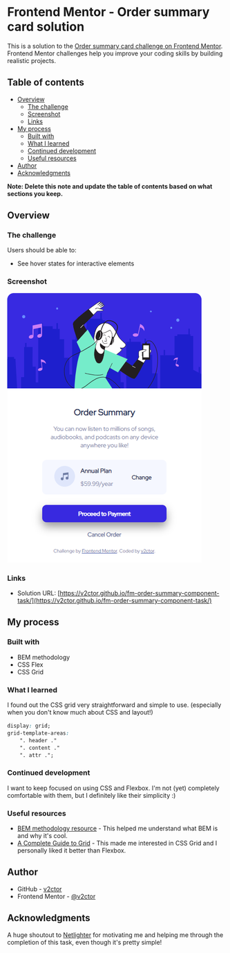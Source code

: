 # Frontend Mentor - Order summary card solution

This is a solution to the [Order summary card challenge on Frontend Mentor](https://www.frontendmentor.io/challenges/order-summary-component-QlPmajDUj). Frontend Mentor challenges help you improve your coding skills by building realistic projects. 

## Table of contents

- [Overview](#overview)
  - [The challenge](#the-challenge)
  - [Screenshot](#screenshot)
  - [Links](#links)
- [My process](#my-process)
  - [Built with](#built-with)
  - [What I learned](#what-i-learned)
  - [Continued development](#continued-development)
  - [Useful resources](#useful-resources)
- [Author](#author)
- [Acknowledgments](#acknowledgments)

**Note: Delete this note and update the table of contents based on what sections you keep.**

## Overview

### The challenge

Users should be able to:

- See hover states for interactive elements

### Screenshot

![](./screenshot.png)

### Links

- Solution URL: [https://v2ctor.github.io/fm-order-summary-component-task/](https://v2ctor.github.io/fm-order-summary-component-task/)

## My process

### Built with

- BEM methodology
- CSS Flex
- CSS Grid

### What I learned

I found out the CSS grid very straightforward and simple to use. (especially when you don't know much about CSS and layout!)

```css
display: grid;
grid-template-areas:
    ". header ."
    ". content ."
    ". attr .";
```

### Continued development

I want to keep focused on using CSS and Flexbox. I'm not (yet) completely comfortable with them, but I definitely like their simplicity :)

### Useful resources

- [BEM methodology resource](https://ru.bem.info/methodology/html/) - This helped me understand what BEM is and why it's cool.
- [A Complete Guide to Grid](https://css-tricks.com/snippets/css/complete-guide-grid/) - This made me interested in CSS Grid and I personally liked it better than Flexbox.

## Author

- GitHub - [v2ctor](https://github.com/v2ctor)
- Frontend Mentor - [@v2ctor](https://www.frontendmentor.io/profile/v2ctor)

## Acknowledgments

A huge shoutout to [Netlighter](https://github.com/Netlighter) for motivating me and helping me through the completion of this task, even though it's pretty simple!